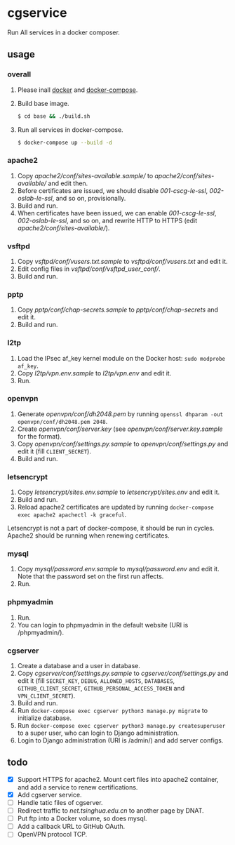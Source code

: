# cgservice

Run All services in a docker composer.

## usage

### overall

1. Please inall [docker](https://docs.docker.com/install/linux/docker-ce/debian/) and [docker-compose](https://docs.docker.com/compose/install/#install-compose).

2. Build base image.

   ```sh
   $ cd base && ./build.sh
   ```

3. Run all services in docker-compose.

   ```sh
   $ docker-compose up --build -d
   ```

### apache2

1. Copy *apache2/conf/sites-available.sample/* to *apache2/conf/sites-available/* and edit then.
1. Before certificates are issued, we should disable *001-cscg-le-ssl*, *002-oslab-le-ssl*, and so on, provisionally.
1. Build and run.
1. When certificates have been issued, we can enable *001-cscg-le-ssl*, *002-oslab-le-ssl*, and so on, and rewrite HTTP to HTTPS (edit *apache2/conf/sites-available/*).

### vsftpd

1. Copy *vsftpd/conf/vusers.txt.sample* to *vsftpd/conf/vusers.txt* and edit it.
1. Edit config files in *vsftpd/conf/vsftpd_user_conf/*.
1. Build and run.

### pptp

1. Copy *pptp/conf/chap-secrets.sample* to *pptp/conf/chap-secrets* and edit it.
1. Build and run.

### l2tp

1. Load the IPsec af_key kernel module on the Docker host: `sudo modprobe af_key`.
1. Copy *l2tp/vpn.env.sample* to *l2tp/vpn.env* and edit it.
1. Run.

### openvpn

1. Generate *openvpn/conf/dh2048.pem* by running `openssl dhparam -out openvpn/conf/dh2048.pem 2048`.
1. Create *openvpn/conf/server.key* (see *openvpn/conf/server.key.sample* for the format).
1. Copy *openvpn/conf/settings.py.sample* to *openvpn/conf/settings.py* and edit it (fill `CLIENT_SECRET`).
1. Build and run.

### letsencrypt

1. Copy *letsencrypt/sites.env.sample* to *letsencrypt/sites.env* and edit it.
1. Build and run.
1. Reload apache2 certificates are updated by running `docker-compose exec apache2 apachectl -k graceful`.

Letsencrypt is not a part of docker-compose, it should be run in cycles. Apache2 should be running when renewing certificates.

### mysql

1. Copy *mysql/password.env.sample* to *mysql/password.env* and edit it. Note that the password set on the first run affects.
1. Run.

### phpmyadmin

1. Run.
1. You can login to phpmyadmin in the default website (URI is /phpmyadmin/).

### cgserver

1. Create a database and a user in database.
1. Copy *cgserver/conf/settings.py.sample* to *cgserver/conf/settings.py* and edit it (fill `SECRET_KEY`, `DEBUG`, `ALLOWED_HOSTS`, `DATABASES`, `GITHUB_CLIENT_SECRET`, `GITHUB_PERSONAL_ACCESS_TOKEN` and `VPN_CLIENT_SECRET`).
1. Build and run.
1. Run `docker-compose exec cgserver python3 manage.py migrate` to initialize database.
1. Run `docker-compose exec cgserver python3 manage.py createsuperuser` to a super user, who can login to Django administration.
1. Login to Django administration (URI is /admin/) and add server configs.

## todo

- [x] Support HTTPS for apache2. Mount cert files into apache2 container, and add a service to renew certifications.
- [x] Add cgserver service.
- [ ] Handle tatic files of cgserver.
- [ ] Redirect traffic to *net.tsinghua.edu.cn* to another page by DNAT.
- [ ] Put ftp into a Docker volume, so does mysql.
- [ ] Add a callback URL to GitHub OAuth.
- [ ] OpenVPN protocol TCP.
